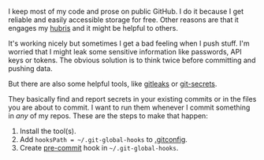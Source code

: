 I keep most of my code and prose on public GitHub. I do it because I get reliable and easily accessible storage for free. Other reasons are that it engages my [hubris](https://thethreevirtues.com/) and it might be helpful to others.

It's working nicely but sometimes I get a bad feeling when I push stuff. I'm worried that I might leak some sensitive information like passwords, API keys or tokens. The obvious solution is to think twice before committing and pushing data.

But there are also some helpful tools, like [gitleaks](https://github.com/zricethezav/gitleaks) or [git-secrets](https://github.com/awslabs/git-secrets).

They basically find and report secrets in your existing commits or in the files you are about to commit. I want to run them whenever I commit something in *any* of my repos. These are the steps to make that happen:

1. Install the tool(s).
2. Add `hooksPath = ~/.git-global-hooks` to [.gitconfig](https://github.com/jreisinger/HOME/blob/main/.gitconfig).
3. Create [pre-commit](https://github.com/jreisinger/HOME/blob/main/.git-global-hooks/pre-commit) hook in `~/.git-global-hooks`.
